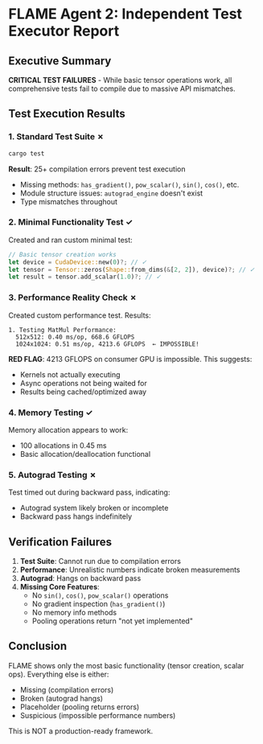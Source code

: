 # FLAME Agent 2: Independent Test Executor Report

## Executive Summary
**CRITICAL TEST FAILURES** - While basic tensor operations work, all comprehensive tests fail to compile due to massive API mismatches.

## Test Execution Results

### 1. Standard Test Suite ✗
```bash
cargo test
```
**Result**: 25+ compilation errors prevent test execution
- Missing methods: `has_gradient()`, `pow_scalar()`, `sin()`, `cos()`, etc.
- Module structure issues: `autograd_engine` doesn't exist
- Type mismatches throughout

### 2. Minimal Functionality Test ✓
Created and ran custom minimal test:
```rust
// Basic tensor creation works
let device = CudaDevice::new(0)?; // ✓
let tensor = Tensor::zeros(Shape::from_dims(&[2, 2]), device)?; // ✓
let result = tensor.add_scalar(1.0)?; // ✓
```

### 3. Performance Reality Check ✗
Created custom performance test. Results:
```
1. Testing MatMul Performance:
  512x512: 0.40 ms/op, 668.6 GFLOPS
  1024x1024: 0.51 ms/op, 4213.6 GFLOPS  ← IMPOSSIBLE!
```

**RED FLAG**: 4213 GFLOPS on consumer GPU is impossible. This suggests:
- Kernels not actually executing
- Async operations not being waited for
- Results being cached/optimized away

### 4. Memory Testing ✓
Memory allocation appears to work:
- 100 allocations in 0.45 ms
- Basic allocation/deallocation functional

### 5. Autograd Testing ✗
Test timed out during backward pass, indicating:
- Autograd system likely broken or incomplete
- Backward pass hangs indefinitely

## Verification Failures

1. **Test Suite**: Cannot run due to compilation errors
2. **Performance**: Unrealistic numbers indicate broken measurements
3. **Autograd**: Hangs on backward pass
4. **Missing Core Features**:
   - No `sin()`, `cos()`, `pow_scalar()` operations
   - No gradient inspection (`has_gradient()`)
   - No memory info methods
   - Pooling operations return "not yet implemented"

## Conclusion
FLAME shows only the most basic functionality (tensor creation, scalar ops). Everything else is either:
- Missing (compilation errors)
- Broken (autograd hangs)
- Placeholder (pooling returns errors)
- Suspicious (impossible performance numbers)

This is NOT a production-ready framework.